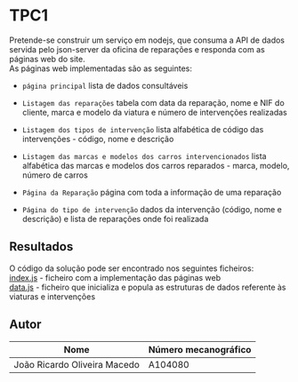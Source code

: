 # TPC1

Pretende-se construir um serviço em nodejs, que consuma a API de dados servida pelo json-server da oficina de reparações e responda com as páginas web do site.  
As páginas web implementadas são as seguintes:

- `página principal` lista de dados consultáveis

- `Listagem das reparações` tabela com data da reparação, nome e NIF do cliente, marca e modelo da viatura e número de intervenções realizadas

- `Listagem dos tipos de intervenção` lista alfabética de código das intervenções - código, nome e descrição

- `Listagem das marcas e modelos dos carros intervencionados` lista alfabética das marcas e modelos dos carros reparados - marca, modelo, número de carros

- `Página da Reparação` página com toda a informação de uma reparação

- `Página do tipo de intervenção` dados da intervenção (código, nome e descrição) e lista de reparações onde foi realizada

## Resultados
O código da solução pode ser encontrado nos seguintes ficheiros:  
[index.js](https://github.com/joaoR21/EngWeb2025/blob/main/TPC1/index.js) - ficheiro com a implementação das páginas web  
[data.js](https://github.com/joaoR21/EngWeb2025/blob/main/TPC1/data.js) - ficheiro que inicializa e popula as estruturas de dados referente às viaturas e intervenções  

## Autor

| Nome  | Número mecanográfico |  
|-------|----------------------|  
| João Ricardo Oliveira Macedo | A104080 | 